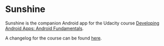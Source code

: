 Sunshine
========

Sunshine is the companion Android app for the Udacity course [Developing Android Apps: Android Fundamentals](https://www.udacity.com/course/ud853).


A changelog for the course can be found [here](https://docs.google.com/a/knowlabs.com/document/d/193xJb_OpcNCqgquMhxPrMh05IEYFXQqt0S6-6YK8gBw/pub).
